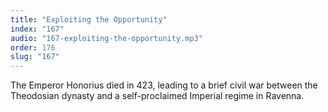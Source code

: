 ```yaml
---
title: "Exploiting the Opportunity"
index: "167"
audio: "167-exploiting-the-opportunity.mp3"
order: 176
slug: "167"
---
```


The Emperor Honorius died in 423, leading to a brief civil war between the Theodosian dynasty and a self-proclaimed Imperial regime in Ravenna.


